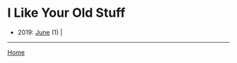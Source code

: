# I Like Your Old Stuff

  * 2019: 
      [June](./i-like-your-old-stuff-2019-06.md) (1) | 

----

[Home](../)

